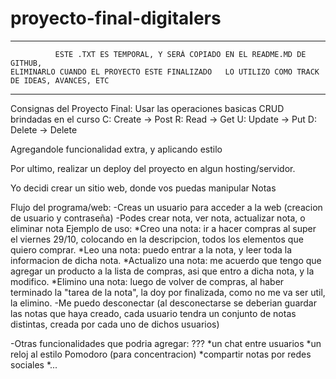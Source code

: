 # proyecto-final-digitalers

--------------------------------------------------------------------------------------------------
	          ESTE .TXT ES TEMPORAL, Y SERÁ COPIADO EN EL README.MD DE GITHUB,
    ELIMINARLO CUANDO EL PROYECTO ESTE FINALIZADO	LO UTILIZO COMO TRACK DE IDEAS, AVANCES, ETC
--------------------------------------------------------------------------------------------------
Consignas del Proyecto Final:
Usar las operaciones basicas CRUD brindadas en el curso
C: Create -> Post
R: Read	  -> Get
U: Update -> Put
D: Delete -> Delete

Agregandole funcionalidad extra, y aplicando estilo

Por ultimo, realizar un deploy del proyecto en algun hosting/servidor.

Yo decidi crear un sitio web, donde vos puedas manipular Notas

Flujo del programa/web:
-Creas un usuario para acceder a la web (creacion de usuario y contraseña)
-Podes crear nota, ver nota, actualizar nota, o eliminar nota
Ejemplo de uso:
 	*Creo una nota: ir a hacer compras al super el viernes 29/10,
	colocando en la descripcion, todos los elementos que quiero comprar.
	*Leo una nota: puedo entrar a la nota, y leer toda la informacion de dicha nota.
	*Actualizo una nota: me acuerdo que tengo que agregar un producto a la lista de compras,
	asi que entro a dicha nota, y la modifico.
	*Elimino una nota: luego de volver de compras, al haber terminado la "tarea de la nota", 
	la doy por finalizada, como no me va ser util, la elimino.
-Me puedo desconectar (al desconectarse se deberian guardar las notas que haya creado, cada
usuario tendra un conjunto de notas distintas, creada por cada uno de dichos usuarios)

-Otras funcionalidades que podria agregar: ???
	*un chat entre usuarios
	*un reloj al estilo Pomodoro (para concentracion)
	*compartir notas por redes sociales
	*...
